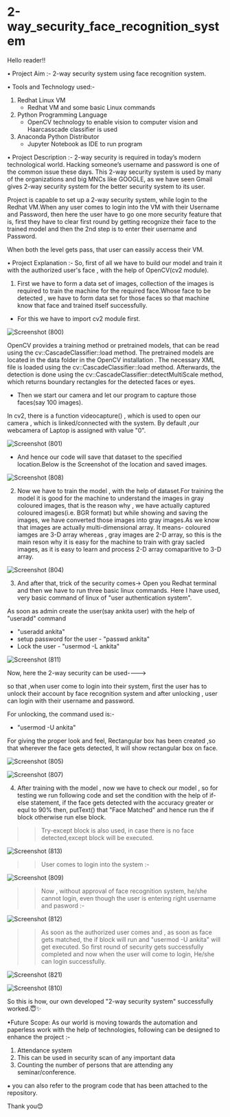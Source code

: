 # 2-way_security_face_recognition_system

Hello reader!!

• Project Aim :- 2-way security system using face recognition system.

• Tools and Technology used:-
  1. Redhat Linux VM
      - Redhat VM and some basic Linux commands
  2. Python Programming Language
      -  OpenCV technology to enable vision to computer vision and Haarcasscade classifier is used
  3. Anaconda Python Distributor
     -  Jupyter Notebook as IDE to run program
      
• Project Description :-
2-way security is required in today’s modern technological world. Hacking someone’s username and password is one of the common issue these days. This 2-way security system is used by many of the organizations and big MNCs like GOOGLE, as we have seen Gmail gives 2-way security system for the better security system to its user.

Project is capable to set up a 2-way security system, while login to the Redhat VM.When any user comes to login into the VM with their Username and Password, then here the user have to go one more security feature that is, first they have to clear first round by getting recognize their face to the trained model and then the 2nd step is to enter their username and Password.

When both the level gets pass, that user can eassily access their VM.

• Project Explanation :-
So, first of all we have to build our model and train it with the authorized user's face , with the help of OpenCV(cv2 module).

1. First we have to form a data set of images, collection of the images is required to train the machine for the required face.Whose face to be detected , we have to form data set for those faces so that machine know that face and trained itself successfully.

- For this we have to import cv2 module first.

![Screenshot (800)](https://user-images.githubusercontent.com/60088271/92269458-d671a800-ef01-11ea-90a2-0ed17abbd225.png)

OpenCV provides a training method or pretrained models, that can be read using the cv::CascadeClassifier::load method. The pretrained models are located in the data folder in the OpenCV installation .
The necessary XML file is loaded using the cv::CascadeClassifier::load method. Afterwards, the detection is done using the cv::CascadeClassifier::detectMultiScale method, which returns boundary rectangles for the detected faces or eyes.

- Then we start our camera and let our program to capture those faces(say 100 images).

In cv2, there is a function videocapture() , which is used to open our camera , which is linked/connected with the system. By default ,our webcamera of Laptop is assigned with value "0".

![Screenshot (801)](https://user-images.githubusercontent.com/60088271/92269517-f30de000-ef01-11ea-9d37-609936edb250.png)

- And hence our code will save that dataset to the specified location.Below is the Screenshot of the location and saved images.

![Screenshot (808)](https://user-images.githubusercontent.com/60088271/92269548-0325bf80-ef02-11ea-9487-e11c565d0aaa.png)

2. Now we have to train the model , with the help of dataset.For training the model it is good for the machine to understand the images in gray coloured images, that is the reason why , we have actually captured coloured images(i.e. BGR format) but while showing and saving the images, we have converted those images into gray images.As we know that images are actually multi-dimensional array. It means- coloured iamges are 3-D array whereas , gray images are 2-D array, so this is the main reson why it is easy for the machine to train with gray sacled images, as it is easy to learn and process 2-D array comaparitive to 3-D array. 

![Screenshot (804)](https://user-images.githubusercontent.com/60088271/92269638-3405f480-ef02-11ea-945a-0e99328ea031.png)

3. And after that, trick of the security comes->
Open you Redhat terminal and then we have to run three basic linux commands.
Here I have used, very basic command of linux of "user authentication system".

As soon as admin create the user(say ankita user) with the help of "useradd" command
   *   "useradd ankita"
   * setup password for the user
    - "passwd ankita"
   * Lock the user
    - "usermod -L ankita"
    
![Screenshot (811)](https://user-images.githubusercontent.com/60088271/92269678-454f0100-ef02-11ea-907a-f75d3f60809d.png)
    
Now, here the 2-way security can be used---->

so that ,when user come to login into their system, first the user has to unlock their account by face recognition system and after unlocking , user can login with their username and password.

For unlocking, the command used is:-
- "usermod -U ankita"

For giving the proper look and feel, Rectangular box has been created ,so that wherever the face gets detected, It will show rectangular box on face.

![Screenshot (805)](https://user-images.githubusercontent.com/60088271/92269753-6b74a100-ef02-11ea-800f-d795bd729072.png)

![Screenshot (807)](https://user-images.githubusercontent.com/60088271/92269809-90691400-ef02-11ea-8848-a568c490a4d9.png)

4. After training with the model , now we have to check our model , so for testing we run following code and set the condition with the help of if-else statement, if the face gets detected with the accuracy greater or equl to 90% then, putText() that "Face Matched" and hence run the if block otherwise run else block.

>>Try-except block is also used, in case there is no face detected,except block will be executed.

![Screenshot (813)](https://user-images.githubusercontent.com/60088271/92271264-1c7c3b00-ef05-11ea-978c-c8a39ac0a366.png)

>> User comes to login into the system :-

![Screenshot (809)](https://user-images.githubusercontent.com/60088271/92269959-ca3a1a80-ef02-11ea-9cb8-7f3fc6a07d27.png)

>> Now , without approval of face recognition system, he/she cannot login, even though the user is entering right username and pasword :-

![Screenshot (812)](https://user-images.githubusercontent.com/60088271/92270131-1c7b3b80-ef03-11ea-9a32-87f7efd0c9c4.png)

>> As soon as the authorized user comes and , as soon as face gets matched, the if block will run and "usermod -U ankita" will get executed. So first round of security gets successfully completed and now when the user will come to login, He/she can login successfully. 

![Screenshot (821)](https://user-images.githubusercontent.com/60088271/92273473-0c665a80-ef09-11ea-9585-bc08be4db7e2.png)

![Screenshot (810)](https://user-images.githubusercontent.com/60088271/92270394-9c090a80-ef03-11ea-9c99-67d83cade3cc.png)

So this is how, our own developed "2-way security system" successfully worked.😇✨

•Future Scope: As our world is moving towards the automation and paperless work with the help of technologies, following can be designed to enhance the project :-
1.	Attendance system
2.	This can be used in security scan of any important data
3.	Counting the number of persons that are attending any seminar/conference.


⁕ you can also refer to the program code that has been attached to the repository.

Thank you😊

  
